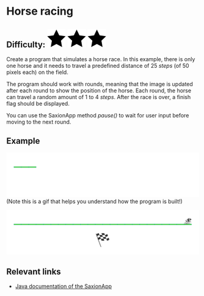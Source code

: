 # Horse racing
## Difficulty: ![Filled](../resources/star-filled.svg) ![Filled](../resources/star-filled.svg) ![Filled](../resources/star-filled.svg) 

Create a program that simulates a horse race. In this example, there is only one horse and it needs to travel a predefined distance of 25 _steps_ (of 50 pixels each) on the field.

The program should work with rounds, meaning that the image is updated after each round to show the position of the horse. Each round, the horse can travel a random amount of 1 to 4 _steps_. After the race is over, a finish flag should be displayed.

You can use the SaxionApp method _pause()_ to wait for user input before moving to the next round.

## Example
![Example](example_output.gif)
(Note this is a gif that helps you understand how the program is built!)

![Example](sample_output.png)

## Relevant links
* [Java documentation of the SaxionApp](https://saxionapp.hboictlab.nl/nl/saxion/app/SaxionApp.html)
